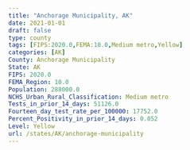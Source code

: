 ```yaml
---
title: "Anchorage Municipality, AK"
date: 2021-01-01
draft: false
type: county
tags: [FIPS:2020.0,FEMA:10.0,Medium metro,Yellow]
categories: [AK]
County: Anchorage Municipality
State: AK
FIPS: 2020.0
FEMA_Region: 10.0
Population: 288000.0
NCHS_Urban_Rural_Classification: Medium metro
Tests_in_prior_14_days: 51126.0
Fourteen_day_test_rate_per_100000: 17752.0
Percent_Positivity_in_prior_14_days: 0.052
Level: Yellow
url: /states/AK/anchorage-municipality
---
```



